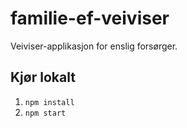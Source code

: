 # familie-ef-veiviser
Veiviser-applikasjon for enslig forsørger.

## Kjør lokalt
1. `npm install`
2. `npm start`
